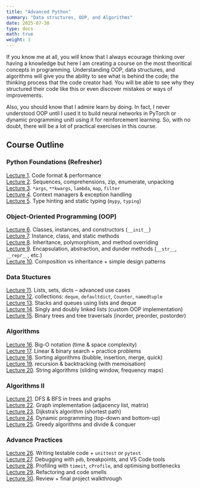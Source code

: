 ```yaml
---
title: "Advanced Python"
summary: "Data structures, OOP, and Algorithms"
date: 2025-07-30
type: docs
math: true
weight: 1
---
```


If you know me at all, you will know that I always ecourage thinking over having a knowledge but here I am creating a course on the most theoritical concepts in programming. Understanding OOP, data structures, and algorithms will give you the ability to see what is behind the code; the thinking process that the code creator had. You will be able to see why they structured their code like this or even discover mistakes or ways of improvements.

Also, you should know that I admire learn by doing. In fact, I never understood OOP until I used it to build neural networks in PyTorch or dynamic programming unitl using it for reinforcement learning. So, with no doubt, there will be a lot of practical exercises in this course.


## Course Outline

### Python Foundations (Refresher)

[Lecture 1](lecture1). Code format & performance <br>
[Lecture 2](#). Sequences, comprehensions, zip, enumerate, unpacking <br>
[Lecture 3](#). `*args`, `**kwargs`, `lambda`, `map`, `filter`<br>
[Lecture 4](#). Context managers & exception handling <br>
[Lecture 5](#). Type hinting and static typing (`mypy`, `typing`) <br>

### Object-Oriented Programming (OOP)
[Lecture 6](#). Classes, instances, and constructors (`__init__`) <br>
[Lecture 7](#). Instance, class, and static methods <br>
[Lecture 8](#). Inheritance, polymorphism, and method overriding <br>
[Lecture 9](#). Encapsulation, abstraction, and dunder methods (`__str__`, `__repr__`, etc.) <br>
[Lecture 10](#). Composition vs inheritance + simple design patterns <br>

### Data Stuctures
[Lecture 11](#). Lists, sets, dicts – advanced use cases <br>
[Lecture 12](#). collections: `deque`, `defaultdict`, `Counter`, `namedtuple` <br>
[Lecture 13](#). Stacks and queues using lists and deque <br>
[Lecture 14](#). Singly and doubly linked lists (custom OOP implementation) <br>
[Lecture 15](#). Binary trees and tree traversals (inorder, preorder, postorder) <br>

### Algorithms 
[Lecture 16](#). Big-O notation (time & space complexity) <br>
[Lecture 17](#). Linear & binary search + practice problems <br>
[Lecture 18](#). Sorting algorithms (bubble, insertion, merge, quick) <br>
[Lecture 19](#). recursion & backtracking (with memoisation) <br>
[Lecture 20](#). String algorithms (sliding window, frequency maps) <br>


### Algorithms II
[Lecture 21](#). DFS & BFS in trees and graphs <br>
[Lecture 22](#). Graph implementation (adjacency list, matrix) <br>
[Lecture 23](#). Dijkstra’s algorithm (shortest path) <br>
[Lecture 24](#). Dynamic programming (top-down and bottom-up) <br>
[Lecture 25](#). Greedy algorithms and divide & conquer <br>

### Advance Practices
[Lecture 26](#). Writing testable code + `unittest` or `pytest` <br>
[Lecture 27](#). Debugging with `pdb`, breakpoints, and VS Code tools <br>
[Lecture 28](#). Profiling with `timeit`, `cProfile`, and optimising bottlenecks <br>
[Lecture 29](#). Refactoring and code smells <br>
[Lecture 30](#). Review + final project walkthrough <br>

